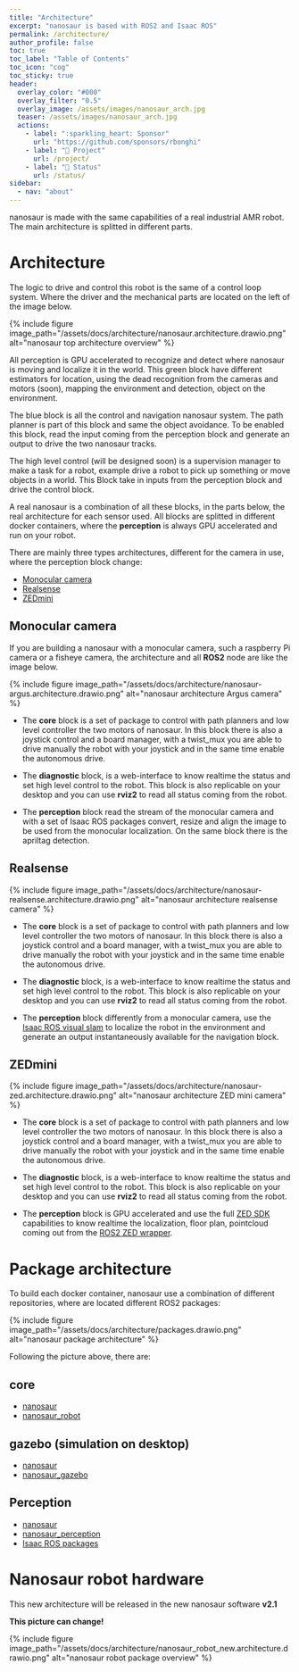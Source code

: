 ```yaml
---
title: "Architecture"
excerpt: "nanosaur is based with ROS2 and Isaac ROS"
permalink: /architecture/
author_profile: false
toc: true
toc_label: "Table of Contents"
toc_icon: "cog"
toc_sticky: true
header:
  overlay_color: "#000"
  overlay_filter: "0.5"
  overlay_image: /assets/images/nanosaur_arch.jpg
  teaser: /assets/images/nanosaur_arch.jpg
  actions:
    - label: ":sparkling_heart: Sponsor"
      url: "https://github.com/sponsors/rbonghi"
    - label: "👷 Project"
      url: /project/
    - label: "🚦 Status"
      url: /status/
sidebar:
  - nav: "about"
---
```


nanosaur is made with the same capabilities of a real industrial AMR robot. The main architecture is splitted in different parts.

# Architecture

The logic to drive and control this robot is the same of a control loop system. Where the driver and the mechanical parts are located on the left of the image below.

{% include figure image_path="/assets/docs/architecture/nanosaur.architecture.drawio.png" alt="nanosaur top architecture overview" %}

All perception is GPU accelerated to recognize and detect where nanosaur is moving and localize it in the world. This green block have different estimators for location, using the dead recognition from the cameras and motors (soon), mapping the environment and detection, object on the environment.

The blue block is all the control and navigation nanosaur system. The path planner is part of this block and same the object avoidance. To be enabled this block, read the input coming from the perception block and generate an output to drive the two nanosaur tracks.

The high level control (will be designed soon) is a supervision manager to make a task for a robot, example drive a robot to pick up something or move objects in a world. This Block take in inputs from the perception block and drive the control block.

A real nanosaur is a combination of all these blocks, in the parts below, the real architecture for each sensor used. All blocks are splitted in different docker containers, where the **perception** is always GPU accelerated and run on your robot.

There are mainly three types architectures, different for the camera in use, where the perception block change:
 * [Monocular camera](#monocular-camera)
 * [Realsense](#realsense)
 * [ZEDmini](#zedmini)

## Monocular camera

If you are building a nanosaur with a monocular camera, such a raspberry Pi camera or a fisheye camera, the architecture and all **ROS2** node are like the image below.

{% include figure image_path="/assets/docs/architecture/nanosaur-argus.architecture.drawio.png" alt="nanosaur architecture Argus camera" %}

* The **core** block is a set of package to control with path planners and low level controller the two motors of nanosaur. In this block there is also a joystick control and a board manager, with a twist_mux you are able to drive manually the robot with your joystick and in the same time enable the autonomous drive.

* The **diagnostic** block, is a web-interface to know realtime the status and set high level control to the robot. This block is also replicable on your desktop and you can use **rviz2** to read all status coming from the robot.

* The **perception** block read the stream of the monocular camera and with a set of Isaac ROS packages convert, resize and align the image to be used from the monocular localization. On the same block there is the apriltag detection.

## Realsense

{% include figure image_path="/assets/docs/architecture/nanosaur-realsense.architecture.drawio.png" alt="nanosaur architecture realsense camera" %}

* The **core** block is a set of package to control with path planners and low level controller the two motors of nanosaur. In this block there is also a joystick control and a board manager, with a twist_mux you are able to drive manually the robot with your joystick and in the same time enable the autonomous drive.

* The **diagnostic** block, is a web-interface to know realtime the status and set high level control to the robot. This block is also replicable on your desktop and you can use **rviz2** to read all status coming from the robot.

* The **perception** block differently from a monocular camera, use the [Isaac ROS visual slam](https://github.com/NVIDIA-ISAAC-ROS/isaac_ros_visual_slam) to localize the robot in the environment and generate an output instantaneously available for the navigation block. 

## ZEDmini

{% include figure image_path="/assets/docs/architecture/nanosaur-zed.architecture.drawio.png" alt="nanosaur architecture ZED mini camera" %}

* The **core** block is a set of package to control with path planners and low level controller the two motors of nanosaur. In this block there is also a joystick control and a board manager, with a twist_mux you are able to drive manually the robot with your joystick and in the same time enable the autonomous drive.

* The **diagnostic** block, is a web-interface to know realtime the status and set high level control to the robot. This block is also replicable on your desktop and you can use **rviz2** to read all status coming from the robot.

* The **perception** block is GPU accelerated and use the full [ZED SDK](https://www.stereolabs.com/developers/release/) capabilities to know realtime the localization, floor plan, pointcloud coming out from the [ROS2 ZED wrapper](https://github.com/stereolabs/zed-ros2-wrapper).

# Package architecture 

To build each docker container, nanosaur use a combination of different repositories, where are located different ROS2 packages:

{% include figure image_path="/assets/docs/architecture/packages.drawio.png" alt="nanosaur package architecture" %}


Following the picture above, there are:
## core

* [nanosaur](https://github.com/rnanosaur/nanosaur)
* [nanosaur_robot](https://github.com/rnanosaur/nanosaur_robot)

## gazebo (simulation on desktop)

* [nanosaur](https://github.com/rnanosaur/nanosaur)
* [nanosaur_gazebo](https://github.com/rnanosaur/nanosaur_gazebo)

## Perception

* [nanosaur](https://github.com/rnanosaur/nanosaur)
* [nanosaur_perception](https://github.com/rnanosaur/nanosaur_perception)
* [Isaac ROS packages](https://github.com/NVIDIA-ISAAC-ROS)

# Nanosaur robot hardware

This new architecture will be released in the new nanosaur software **v2.1**

**This picture can change!**

{% include figure image_path="/assets/docs/architecture/nanosaur_robot_new.architecture.drawio.png" alt="nanosaur robot package overview" %}
